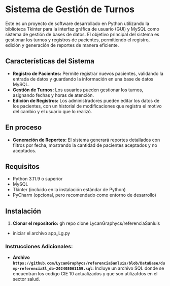 # Sistema de Gestión de Turnos

Este es un proyecto de software desarrollado en Python utilizando la biblioteca Tkinter para la interfaz gráfica de usuario (GUI) y MySQL como sistema de gestión de bases de datos. El objetivo principal del sistema es gestionar los turnos y registros de pacientes, permitiendo el registro, edición y generación de reportes de manera eficiente.

## Características del Sistema

- **Registro de Pacientes:** Permite registrar nuevos pacientes, validando la entrada de datos y guardando la información en una base de datos MySQL.
- **Gestión de Turnos:** Los usuarios pueden gestionar los turnos, asignando fechas y horas de atención.
- **Edición de Registros:** Los administradores pueden editar los datos de los pacientes, con un historial de modificaciones que registra el motivo del cambio y el usuario que lo realizó.

## En proceso
- **Generación de Reportes:** El sistema generará reportes detallados con filtros por fecha, mostrando la cantidad de pacientes aceptados y no aceptados.

## Requisitos

- Python 3.11.9 o superior
- MySQL
- Tkinter (incluido en la instalación estándar de Python)
- PyCharm (opcional, pero recomendado como entorno de desarrollo)

## Instalación

1. **Clonar el repositorio:**
gh repo clone LycanGraphycs/referenciaSanluis
- iniciar el archivo app_Lg.py

### Instrucciones Adicionales:
- **Archivo `https://github.com/LycanGraphycs/referenciaSanluis/blob/DataBase/dump-referenciaSl_db-202408061159.sql`:** Incluye un archivo SQL donde se encuentran los codigo CIE 10 actualizados y que son utilizafdos en el sector salud.

